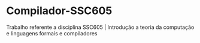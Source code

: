 # Compilador-SSC605
Trabalho referente a disciplina SSC605 | Introdução a teoria da computação e linguagens formais e compiladores
